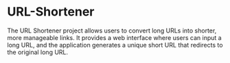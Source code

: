 # URL-Shortener
The URL Shortener project allows users to convert long URLs into shorter, more manageable links. It provides a web interface where users can input a long URL, and the application generates a unique short URL that redirects to the original long URL.
